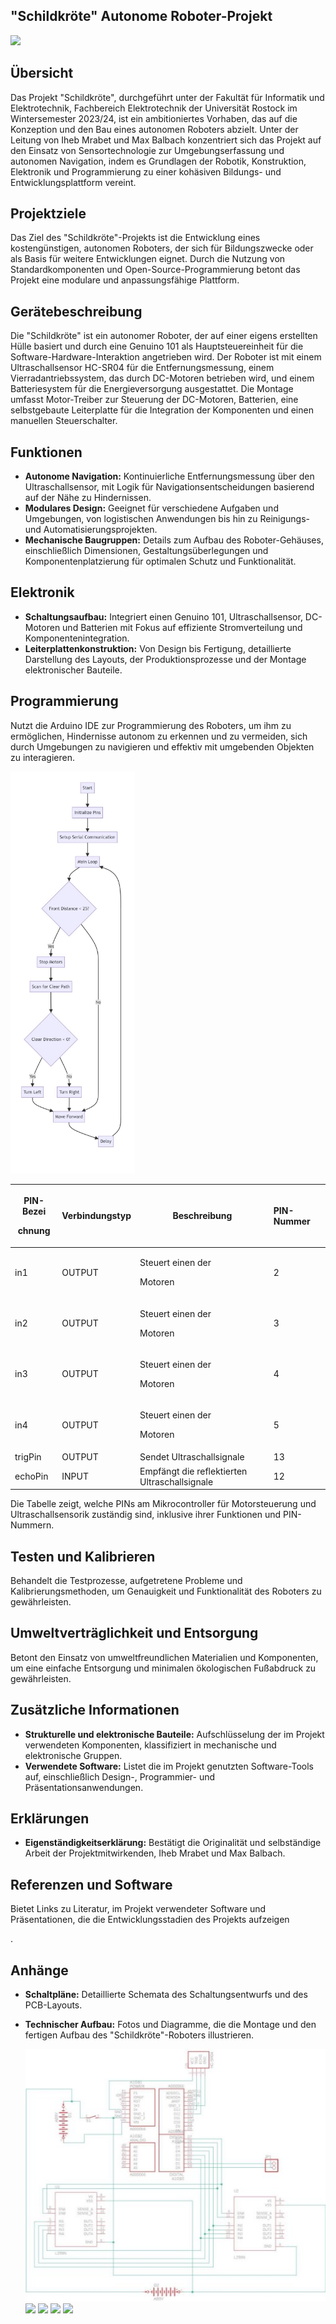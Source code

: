 ## "Schildkröte" Autonome Roboter-Projekt

**![](Render.jpeg)**

## Übersicht
Das Projekt "Schildkröte", durchgeführt unter der Fakultät für Informatik und Elektrotechnik, Fachbereich Elektrotechnik der Universität Rostock im Wintersemester 2023/24, ist ein ambitioniertes Vorhaben, das auf die Konzeption und den Bau eines autonomen Roboters abzielt. Unter der Leitung von Iheb Mrabet und Max Balbach konzentriert sich das Projekt auf den Einsatz von Sensortechnologie zur Umgebungserfassung und autonomen Navigation, indem es Grundlagen der Robotik, Konstruktion, Elektronik und Programmierung zu einer kohäsiven Bildungs- und Entwicklungsplattform vereint.

## Projektziele
Das Ziel des "Schildkröte"-Projekts ist die Entwicklung eines kostengünstigen, autonomen Roboters, der sich für Bildungszwecke oder als Basis für weitere Entwicklungen eignet. Durch die Nutzung von Standardkomponenten und Open-Source-Programmierung betont das Projekt eine modulare und anpassungsfähige Plattform.

## Gerätebeschreibung
Die "Schildkröte" ist ein autonomer Roboter, der auf einer eigens erstellten Hülle basiert und durch eine Genuino 101 als Hauptsteuereinheit für die Software-Hardware-Interaktion angetrieben wird. Der Roboter ist mit einem Ultraschallsensor HC-SR04 für die Entfernungsmessung, einem Vierradantriebssystem, das durch DC-Motoren betrieben wird, und einem Batteriesystem für die Energieversorgung ausgestattet. Die Montage umfasst Motor-Treiber zur Steuerung der DC-Motoren, Batterien, eine selbstgebaute Leiterplatte für die Integration der Komponenten und einen manuellen Steuerschalter.

## Funktionen
- **Autonome Navigation:** Kontinuierliche Entfernungsmessung über den Ultraschallsensor, mit Logik für Navigationsentscheidungen basierend auf der Nähe zu Hindernissen.
- **Modulares Design:** Geeignet für verschiedene Aufgaben und Umgebungen, von logistischen Anwendungen bis hin zu Reinigungs- und Automatisierungsprojekten.
- **Mechanische Baugruppen:** Details zum Aufbau des Roboter-Gehäuses, einschließlich Dimensionen, Gestaltungsüberlegungen und Komponentenplatzierung für optimalen Schutz und Funktionalität.

## Elektronik
- **Schaltungsaufbau:** Integriert einen Genuino 101, Ultraschallsensor, DC-Motoren und Batterien mit Fokus auf effiziente Stromverteilung und Komponentenintegration.
- **Leiterplattenkonstruktion:** Von Design bis Fertigung, detaillierte Darstellung des Layouts, der Produktionsprozesse und der Montage elektronischer Bauteile.

## Programmierung
Nutzt die Arduino IDE zur Programmierung des Roboters, um ihm zu ermöglichen, Hindernisse autonom zu erkennen und zu vermeiden, sich durch Umgebungen zu navigieren und effektiv mit umgebenden Objekten zu interagieren.

![](Codediagram.jpeg)

|<p>PIN-Bezei</p><p>chnung</p>|Verbindungstyp|Beschreibung|PIN- Nummer|
| - | - | - | :- |
|in1|OUTPUT|<p>Steuert einen der</p><p>Motoren</p>|2|
|in2|OUTPUT|<p>Steuert einen der</p><p>Motoren</p>|3|
|in3|OUTPUT|<p>Steuert einen der</p><p>Motoren</p>|4|
|in4|OUTPUT|<p>Steuert einen der</p><p>Motoren</p>|5|
|trigPin|OUTPUT|Sendet Ultraschallsignale|13|
|echoPin|INPUT|Empfängt die reflektierten Ultraschallsignale|12|

Die Tabelle zeigt, welche PINs am Mikrocontroller für Motorsteuerung und Ultraschallsensorik zuständig sind, inklusive ihrer Funktionen und PIN-Nummern.


## Testen und Kalibrieren
Behandelt die Testprozesse, aufgetretene Probleme und Kalibrierungsmethoden, um Genauigkeit und Funktionalität des Roboters zu gewährleisten.

## Umweltverträglichkeit und Entsorgung
Betont den Einsatz von umweltfreundlichen Materialien und Komponenten, um eine einfache Entsorgung und minimalen ökologischen Fußabdruck zu gewährleisten.

## Zusätzliche Informationen
- **Strukturelle und elektronische Bauteile:** Aufschlüsselung der im Projekt verwendeten Komponenten, klassifiziert in mechanische und elektronische Gruppen.
- **Verwendete Software:** Listet die im Projekt genutzten Software-Tools auf, einschließlich Design-, Programmier- und Präsentationsanwendungen.

## Erklärungen
- **Eigenständigkeitserklärung:** Bestätigt die Originalität und selbständige Arbeit der Projektmitwirkenden, Iheb Mrabet und Max Balbach.

## Referenzen und Software
Bietet Links zu Literatur, im Projekt verwendeter Software und Präsentationen, die die Entwicklungsstadien des Projekts aufzeigen

.

## Anhänge
- **Schaltpläne:** Detaillierte Schemata des Schaltungsentwurfs und des PCB-Layouts.
- **Technischer Aufbau:** Fotos und Diagramme, die die Montage und den fertigen Aufbau des "Schildkröte"-Roboters illustrieren.

  ![](Schaltplane.jpeg)
  ![](Platine.jpeg)
  ![](Teschnischeraufbau.jpeg)
  ![](Finale.jpeg)
  ![](Finaleopen.jpeg)
